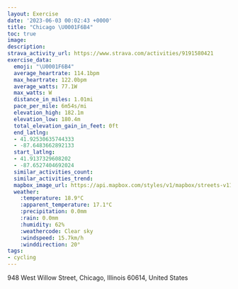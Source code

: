 ```yaml
---
layout: Exercise
date: '2023-06-03 00:02:43 +0000'
title: "Chicago \U0001F6B4"
toc: true
image:
description:
strava_activity_url: https://www.strava.com/activities/9191580421
exercise_data:
  emoji: "\U0001F6B4"
  average_heartrate: 114.1bpm
  max_heartrate: 122.0bpm
  average_watts: 77.1W
  max_watts: W
  distance_in_miles: 1.01mi
  pace_per_mile: 6m54s/mi
  elevation_high: 182.1m
  elevation_low: 180.4m
  total_elevation_gain_in_feet: 0ft
  end_latlng:
  - 41.92530635744333
  - -87.6483662892133
  start_latlng:
  - 41.9137329608202
  - -87.6527404692024
  similar_activities_count:
  similar_activities_trend:
  mapbox_image_url: https://api.mapbox.com/styles/v1/mapbox/streets-v11/static/path-5+787af2-1.0(kuy~Fjp~uOcEDsDHgAAmHLiA%3FwAF%7BCBiBCq%40FaCBgC%40%5DAKKASEwSWYSEwCD),pin-s-s+e5b22e(-87.65206,41.9159),pin-s-f+89ae00(-87.64868999999999,41.924580000000006)/auto/800x800?access_token=pk.eyJ1Ijoiam9zaGJlY2ttYW4iLCJhIjoiY205eWR2aDd1MWZ6djJrbXc4a3M0bWZleiJ9.XiG9OWkNcZk2QzjJbxLB4A
  weather:
    :temperature: 18.9°C
    :apparent_temperature: 17.1°C
    :precipitation: 0.0mm
    :rain: 0.0mm
    :humidity: 62%
    :weathercode: Clear sky
    :windspeed: 15.7km/h
    :winddirection: 20°
tags:
- cycling
---
```

948 West Willow Street, Chicago, Illinois 60614, United States
